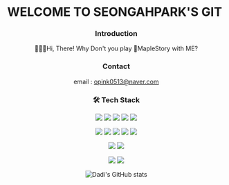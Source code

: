 # WELCOME TO SEONGAHPARK'S GIT
<div align="center">

### Introduction
  
🙋🏻‍♀️Hi, There! Why Don't you play 🍁MapleStory with ME?

### Contact
email : opink0513@naver.com

### 🛠 Tech Stack
<img src="https://img.shields.io/badge/C-A8B9CC?style=flat-square&logo=C&logoColor=white"/></a>
<img src="https://img.shields.io/badge/C++-00599C?style=flat-square&logo=C%2B%2B&logoColor=white"/></a>
<img src="https://img.shields.io/badge/CSharp-239120?style=flat-square&logo=CSharp&logoColor=white"/></a>
<img src="https://img.shields.io/badge/Java-007396?style=flat-square&logo=Java&logoColor=white"/></a>
<img src="https://img.shields.io/badge/Python-3766AB?style=flat-square&logo=Python&logoColor=white"/></a>

<img src="https://img.shields.io/badge/CSS3-1572B6?style=flat-square&logo=CSS3&logoColor=white"/></a>
<img src="https://img.shields.io/badge/JavaScript-F7DF1E?style=flat-square&logo=JavaScript&logoColor=white"/></a>
<img src="https://img.shields.io/badge/HTML5-E34F26?style=flat-square&logo=HTML5&logoColor=white"/></a>
<img src="https://img.shields.io/badge/PHP-777BB4?style=flat-square&logo=PHP&logoColor=white"/></a>
<img src="https://img.shields.io/badge/Spring-6DB33F?style=flat-square&logo=Spring&logoColor=white"/></a>

<img src="https://img.shields.io/badge/Ardunino-00979D?style=flat-square&logo=ARDUINO&logoColor=white"/></a>
<img src="https://img.shields.io/badge/Unity-000000?style=flat-square&logo=Unity&logoColor=white"/></a>

<img src="https://img.shields.io/badge/MySQL-4479A1?style=flat-square&logo=MySQL&logoColor=white"/></a>
<img src="https://img.shields.io/badge/MariaDB-003545?style=flat-square&logo=MariaDB&logoColor=white"/></a>

![Dadi's GitHub stats](https://github-readme-stats.vercel.app/api?username=seongahpark&show_icons=true&theme=radical)
<!---
seongahpark/seongahpark is a ✨ special ✨ repository because its `README.md` (this file) appears on your GitHub profile.
You can click the Preview link to take a look at your changes.
--->
</div>
